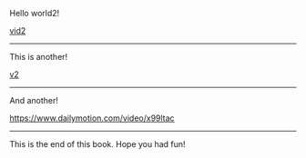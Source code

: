 Hello world2!

[vid2](https://www.dailymotion.com/video/x6kk4oz)

---
This is another!

[v2](https://www.dailymotion.com/video/x8r5gwq)

---
And another!

https://www.dailymotion.com/video/x99ltac

---

This is the end of this book. Hope you had fun!
<!--stackedit_data:
eyJoaXN0b3J5IjpbMTQwNDEyNTczMCwtMTY2MDcyNDcxMiw5Nj
ExMTczNzMsMTczNzc2NjE3MiwxODAyNTE1ODk4LC0xNDk1NzI3
MTksMjM5NTcwNTU5LC0zMzI0NTUzNjNdfQ==
-->